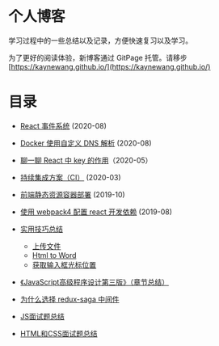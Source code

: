 # 个人博客

学习过程中的一些总结以及记录，方便快速复习以及学习。

为了更好的阅读体验，新博客通过 GitPage 托管。请移步 [https://kaynewang.github.io/](https://kaynewang.github.io/)

# 目录

* [React 事件系统](https://kaynewang.github.io/post/react-event-system/) (2020-08)

* [Docker 使用自定义 DNS 解析](https://github.com/KayneWang/blog/blob/master/article/docker-custom-dns.md) (2020-08)

* [聊一聊 React 中 key 的作用](https://github.com/KayneWang/blog/blob/master/article/react-key.md)（2020-05）

* [持续集成方案（CI）](https://github.com/KayneWang/blog/blob/master/article/ci.md) (2020-03)

* [前端静态资源容器部署](https://github.com/KayneWang/blog/blob/master/article/deploy.md) (2019-10)

* [使用 webpack4 配置 react 开发依赖](https://github.com/KayneWang/blog/blob/master/article/webpack4-react.md) (2019-08)

* [实用技巧总结](https://github.com/KayneWang/blog/blob/master/someSkills.md)
  * [上传文件](https://github.com/KayneWang/blog/blob/master/someSkills.md#%E7%82%B9%E5%87%BB%E6%8C%89%E9%92%AE%E4%B8%8A%E4%BC%A0%E6%9C%AC%E5%9C%B0%E6%96%87%E4%BB%B6)
  * [Html to Word](https://github.com/KayneWang/blog/blob/master/someSkills.md#html-to-word)
  * [获取输入框光标位置](https://github.com/KayneWang/blog/blob/master/someSkills.md#%E8%8E%B7%E5%8F%96%E8%BE%93%E5%85%A5%E6%A1%86%E5%85%89%E6%A0%87%E4%BD%8D%E7%BD%AE)

* [《JavaScript高级程序设计第三版》（章节总结）](https://github.com/wangzengkai/blog/issues/1)

* [为什么选择 redux-saga 中间件](https://github.com/wangzengkai/blog/issues/2)

* [JS面试题总结](https://github.com/KayneWang/blog/issues/3)

* [HTML和CSS面试题总结](https://github.com/KayneWang/blog/issues/4)

